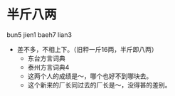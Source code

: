 # 半斤八两
bun5 jien1 baeh7 lian3
+ 差不多，不相上下。（旧秤一斤16两，半斤即八两）
  * 东台方言词典
  * 泰州方言词典4
  - 这两个人的成绩是～，哪个也好不到哪块去。
  - 这个新来的厂长同过去的厂长是～，没得甚的差别。
